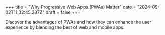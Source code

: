+++
title = "Why Progressive Web Apps (PWAs) Matter"
date = "2024-09-02T11:32:45.287Z"
draft = false
+++

  Discover the advantages of PWAs and how they can enhance the user experience by blending the best of web and mobile apps.
        